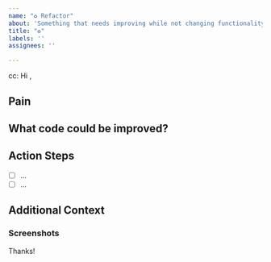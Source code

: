```yaml
---
name: "♻️ Refactor"
about: 'Something that needs improving while not changing functionality '
title: "♻️"
labels: ''
assignees: ''

---
```

<!-- These comments automatically delete -->
<!-- @ mention users who should be in the loop next to cc: -->
cc: 
Hi <!-- add intended user -->,

## Pain
<!-- Explain the pain you are experiencing -->

## What code could be improved?
<!-- Add a link to the area/file that needs refactoring -->

## Action Steps
<!--Add GitHub tasks-->
- [ ] ...
- [ ] ...

## Additional Context
<!-- Add any other context here. -->

### Screenshots
<!-- If applicable, add screenshots to help explain your problem. -->

Thanks!
